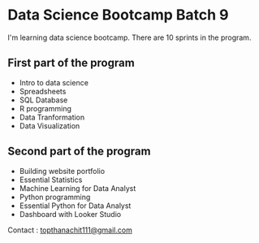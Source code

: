 # Data Science Bootcamp Batch 9

I'm learning data science bootcamp. There are 10 sprints in the program.

## First part of the program 

- Intro to data science
- Spreadsheets
- SQL Database
- R programming
- Data Tranformation
- Data Visualization

## Second part of the program 

- Building website portfolio
- Essential Statistics
- Machine Learning for Data Analyst
- Python programming
- Essential Python for Data Analyst
- Dashboard with Looker Studio

Contact : topthanachit111@gmail.com

